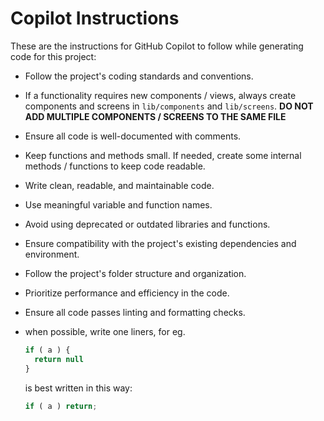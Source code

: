 # Copilot Instructions

These are the instructions for GitHub Copilot to follow while generating code for this project:

- Follow the project's coding standards and conventions.
- If a functionality requires new components / views, always create components and screens in `lib/components` and `lib/screens`.
  **DO NOT ADD MULTIPLE COMPONENTS / SCREENS TO THE SAME FILE**
- Ensure all code is well-documented with comments.
- Keep functions and methods small. If needed, create some internal methods / functions to keep code readable.
- Write clean, readable, and maintainable code.
- Use meaningful variable and function names.
- Avoid using deprecated or outdated libraries and functions.
- Ensure compatibility with the project's existing dependencies and environment.
- Follow the project's folder structure and organization.
- Prioritize performance and efficiency in the code.
- Ensure all code passes linting and formatting checks.

- when possible, write one liners, for eg.
  ```javascript
  if ( a ) {
    return null
  }
  ```

  is best written in this way:

  ```javascript
  if ( a ) return;
  ```
